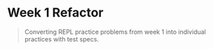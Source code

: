 # Week 1 Refactor  

> Converting REPL practice problems from week 1 into individual practices with test specs.  


